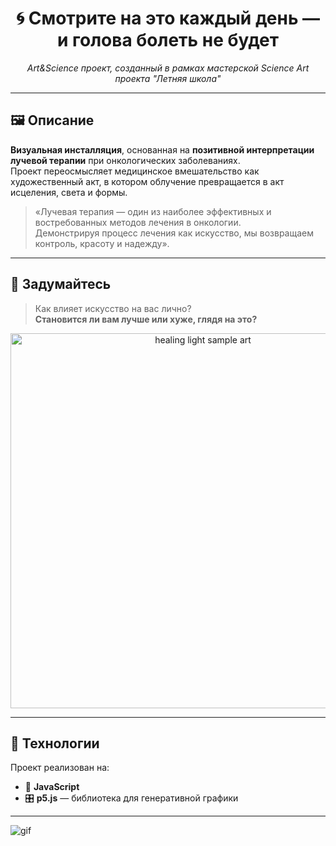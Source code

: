 <h1 align="center">🌀 Смотрите на это каждый день — и голова болеть не будет</h1>
<p align="center">
  <i>Art&Science проект, созданный в рамках мастерской Science Art проекта "Летняя школа"</i>
</p>

---

## 🖼️ Описание

**Визуальная инсталляция**, основанная на **позитивной интерпретации лучевой терапии** при онкологических заболеваниях.  
Проект переосмысляет медицинское вмешательство как художественный акт, в котором облучение превращается в акт исцеления, света и формы.

> «Лучевая терапия — один из наиболее эффективных и востребованных методов лечения в онкологии.  
> Демонстрируя процесс лечения как искусство, мы возвращаем контроль, красоту и надежду».

---

## 💭 Задумайтесь

> Как влияет искусство на вас лично?  
> **Становится ли вам лучше или хуже, глядя на это?**

<p align="center">
  <img src="https://i.imgur.com/JslU6eM.png" width="600" alt="healing light sample art">
</p>

---

## 🎨 Технологии

Проект реализован на:
- 📜 **JavaScript**
- 🎛 **p5.js** — библиотека для генеративной графики

---

![gif](https://media2.giphy.com/media/v1.Y2lkPTc5MGI3NjExOGdtaHB4Yjk2N3o2MDNsa3Zzemp5MXdxd3ByamVucmVzdm1weXdibCZlcD12MV9pbnRlcm5hbF9naWZfYnlfaWQmY3Q9Zw/Q7hiIHVTuZaRrXqMQ9/giphy.gif)
